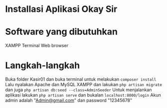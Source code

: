# Installasi Aplikasi Okay Sir
# Software yang dibutuhkan
XAMPP
Terminal
Web browser
# Langkah-langkah
Buka folder Kasir01 dan buka terminal untuk melakukan `composer install`
Lalu nyalakan Apache dan MySQL XAMPP dan lakukan `php artisan migrate` dan juga `php artisan db:seed --class=AdminSeeder`
Untuk menjalankan aplikasi lakukan `php artisan serve` dan bukalan `localhost:8000/login`
Akun admin adalah "Admin@gmail.com" dan password "12345678"